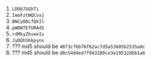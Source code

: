 1. `LDOb7UGhTi`
2. `ImoFztWQCvxj`
3. `BNCyODLfQkIl`
4. `pWDWTEfURAdS`
5. `rdMkyZhveeIv`
6. `JyDQhSbkpyns`
7. ??? md5 should be `4873cf6b76f62ac7d5a53605b2535a0c`
8. ??? md5 should be `d0c54d4ed7f943280ce3e19532dbb1a6`
